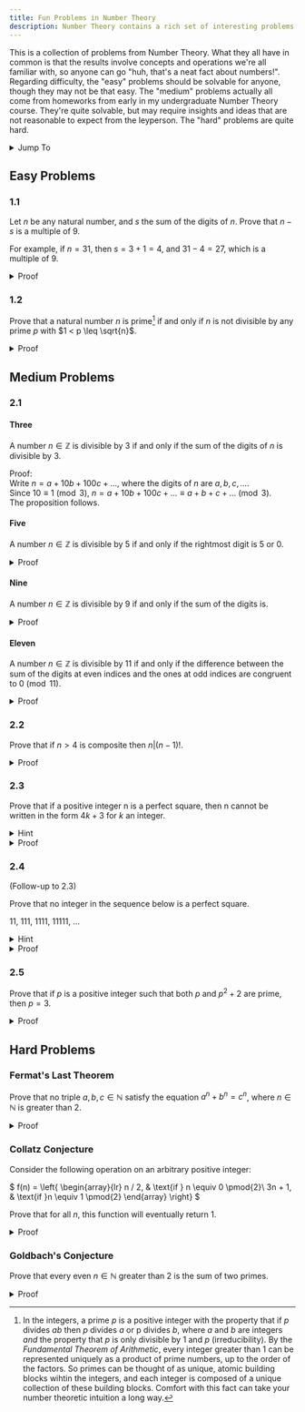 ```yaml
---
title: Fun Problems in Number Theory
description: Number Theory contains a rich set of interesting problems, some suitable for you or I, some entirely unsolvable. This is a selection of my favorites. 
---
```


This is a collection of problems from Number Theory. What they all have in common is that the results involve concepts and operations we're all familiar with, so anyone can go "huh, that's a neat fact about numbers!". Regarding difficulty, the "easy" problems should be solvable for anyone, though they may not be that easy. The "medium" problems actually all come from homeworks from early in my undergraduate Number Theory course. They're quite solvable, but may require insights and ideas that are not reasonable to expect from the leyperson. The "hard" problems are quite hard.

<details>
<summary>Jump To</summary>

- [Easy Problems](#easy-problems)
  - [1.1](#11)
  - [1.2](#12)
- [Medium Problems](#medium-problems)
  - [2.1](#21)
    - [Three](#three)
    - [Five](#five)
    - [Nine](#nine)
    - [Eleven](#eleven)
      - [Additional Note](#additional-note)
  - [2.2](#22)
  - [2.3](#23)
  - [2.4](#24)
  - [2.5](#25)
- [Hard Problems](#hard-problems)
  - [Fermat's Last Theorem](#fermats-last-theorem)
  - [Collatz Conjecture](#collatz-conjecture)
  - [Goldbach's Conjecture](#goldbachs-conjecture)

</details>

## Easy Problems

### 1.1

Let $n$ be any natural number, and $s$ the sum of the digits of $n$. Prove that $n - s$ is a multiple of $9$.

For example, if $n = 31$, then $s = 3 + 1 = 4$, and $31 - 4 = 27$, which is a multiple of $9$.

<details>
<summary>Proof</summary>

Let $n = a + 10b + 100c + \dots$. Then $s = a + b + c + \dots$.<br>
Then $n - s = a - a + 10b - b + 100c - c + \dots = 0a + 9b + 99c + \dots$, which is clearly a multiple of 9.
</details>

### 1.2

Prove that a natural number $n$ is prime[^1] if and only if $n$ is not divisible by any prime $p$ with $1 < p \leq \sqrt{n}$.

<details>
<summary>Proof</summary>

Proving $\implies$<br>
This follows directly from the fact that integer primes are irreducible.

Proving $\impliedby$<br>
Clearly if there were such a prime $p$ in range $(1, \sqrt{n}]$, $n$ would not be prime. So then it suffices to show why the range $(\sqrt{n}, n)$ need not be checked.<br>
The largest value that can be produced by a pair in range $(1, \sqrt{n}]$ is $\sqrt{n} \cdot \sqrt{n} = n$.<br>
That means in order for a value greater than $\sqrt{n}$ to be a divisor, so too must there be a value less than $\sqrt{n}$.<br>
So if no such value less than $\sqrt{n}$ exists, no such value greater than $\sqrt{n}$ can exist.
</details>

## Medium Problems

### 2.1

#### Three

A number $n \in \mathbb{Z}$ is divisible by 3 if and only if the sum of the digits of $n$ is divisible by 3.

Proof:<br>
Write $n = a + 10b + 100c + \dots$, where the digits of $n$ are $a, b, c, \dots$.<br>
Since $10 \equiv 1 \pmod{3}$, $n = a + 10b + 100c + \dots \equiv a + b + c + \dots \pmod{3}$.<br>
The proposition follows.

#### Five

A number $n \in \mathbb{Z}$ is divisible by 5 if and only if the rightmost digit is 5 or 0.

<details>
<summary>Proof</summary>

Write $n = a + 10b + 100c + \dots$.<br>
Since $10 \equiv 0 \pmod{5}$, $n = a + 10b + 100c + \dots \equiv a \pmod{5}$.<br>
The only nonnegative integers less than 10 (i.e. that $a$ could be) are 5 or 0.<br>
The propositon follows.
</details>

#### Nine

A number $n \in \mathbb{Z}$ is divisible by 9 if and only if the sum of the digits is.

<details>
<summary>Proof</summary>

Write $n = a + 10b + 100c + \dots$.<br>
Since $10 \equiv 1 \pmod{9}$, $n = a + 10b + 100c + \dots \equiv a + b + c + \dots \pmod{9}$.<br>
The propositon follows.
</details>

#### Eleven

A number $n \in \mathbb{Z}$ is divisible by 11 if and only if the difference between the sum of the digits at even indices and the ones at odd indices are congruent to $0 \pmod{11}$.

<details>
<summary>Proof</summary>

Write $n = a + 10b + 100c + \dots$.<br>
Since $10 \equiv -1 \pmod{11}$, $n = a + 10b + 100c + \dots \equiv -a + b - c + \dots \pmod{11}$.<br>
The propositon follows.

##### Additional Note

*Definition* (Palindrome): let the digits of $n \in \pmod{11}$ be of the form $abc...cba$. Then $n$ is a palindrome.<br>
*Remark*: From the proof above, it follows that all even-length palindromes are divisible by 11.<br>
*Conjecture*: All palindromes divisible by 11 are such that the product of their digits is a perfect square.
</details>

### 2.2

Prove that if $n > 4$ is composite then $n | (n - 1)!$.

<details>
<summary>Proof</summary>

An equivalent statement: if $n > 4$ is composite, then $n$ is a factor of $(n-1)!$.<br>
$n$ is a product of prime factors.<br>
If all such factors are unique in the product, then trivially they are all present in the product $(n-1)!$.<br>
If there are duplicates, they can be thought of as multiplying to unique composite numbers less than $n$, due to the fundamental theorem of arithmetic.<br>
The only time this is not true is for the composite $n = 4$, since $3!$ is divisible by no composite numbers.<br>
Hence, all prime factors of $n$ can be accounted for in $(n-1)!$ when $n > 4$, so $n$ is a factor of $(n-1)!$
</details>

### 2.3

Prove that if a positive integer n is a perfect square, then n cannot be written in the form $4k + 3$ for $k$ an integer.

<details>
<summary>Hint</summary>

Compute the remainder upon division by 4 of each of $(4m)^2$, $(4m + 1)^2$, $(4m + 2)^2$, and $(4m + 3)^2$.
</details>

<details>
<summary>Proof</summary>

Any positive integer of the form $4k+3$ is congruent to $3 (mod 4)$.<br>
If $n$ is even, then $n^2$ is even, and trivially cannot be of the form $4k+3$.<br>
If $n$ is odd, then $n = 2m + 1$, $m \in \mathbb{N}$.<br>
Then $(2m+1)^2 = 4m^2 + 4m + 1$, which is congruent to 3 (mod 4), so cannot be of the form $4k+3$.
</details>

### 2.4

(Follow-up to 2.3)

Prove that no integer in the sequence below is a perfect square.

$11$, $111$, $1111$, $11111$, $\dots$

<details>
<summary>Hint</summary>

$111 \dots 111 = 111 \dots 108 + 3 = 4k+ 3$.
</details>

<details>
<summary>Proof</summary>

Per the hint, all integers in the given sequence are of the form $4k + 3$, and we just showed that no positive integer of that form may be a perfect square, so we are done.
</details>

### 2.5

Prove that if $p$ is a positive integer such that both $p$ and $p^2 + 2$ are prime, then $p = 3$.

<details>
<summary>Proof</summary>

Trivially, 2 does not satisfy the conditons and 3 does.<br>
Now we consider only primes $p > 3$.<br>
Every third integer is a multiple of 3, yet no $p$ is.<br>
So for all $p$, it is either that $3 \mid p + 1$ or $3 \mid p + 2$.<br>
That is, $p \equiv 1 \pmod{3}$ or $p \equiv -1 \pmod{3}$.<br>
In either case, this gives $p^2 \equiv 1 \pmod{3}$, so $p^2 + 2 \equiv 0 \pmod{3}$.<br>
Therefore, for all primes greater than 3, $3 | p^2 + 2$, and $p^2 + 2$ is composite.
</details>

## Hard Problems

### Fermat's Last Theorem

Prove that no triple $a, b, c \in \mathbb{N}$ satisfy the equation $a^n + b^n = c^n$, where $n \in \mathbb{N}$ is greater than $2$.

<details>
<summary>Proof</summary>

I am unable to find a copy of the original proof by Andrew Wiles, but [this source](https://people.math.wisc.edu/~nboston/869.pdf) should be pretty close. Yes, the proof is that long.

Read more about the theorem and its incredible story [here](https://en.wikipedia.org/wiki/Fermat%27s_Last_Theorem).
</details>

### Collatz Conjecture

Consider the following operation on an arbitrary positive integer:

$
f(n) = \left\{
    \begin{array}{lr}
        n / 2, & \text{if } n \equiv 0 \pmod{2}\\
        3n + 1, & \text{if }n \equiv 1 \pmod{2}
    \end{array}
\right\}
$

Prove that for all $n$, this function will eventually return 1.

<details>
<summary>Proof</summary>

There is no known proof of this conjecture. Read more about it [here](https://en.wikipedia.org/wiki/Collatz_conjecture).
</details>

### Goldbach's Conjecture

Prove that every even $n \in \mathbb{N}$ greater than 2 is the sum of two primes.

<details>
<summary>Proof</summary>

There is no known proof to this conjecture. Read more about it [here](https://en.wikipedia.org/wiki/Goldbach%27s_conjecture).
</details>

[^1]: In the integers, a prime $p$ is a positive integer with the property that if $p$ divides $ab$ then $p$ divides $a$ or p divides $b$, where $a$ and $b$ are integers *and* the property that $p$ is only divisible by 1 and $p$ (irreducibility). By the *Fundamental Theorem of Arithmetic*, every integer greater than 1 can be represented uniquely as a product of prime numbers, up to the order of the factors. So primes can be thought of as unique, atomic building blocks wihtin the integers, and each integer is composed of a unique collection of these building blocks. Comfort with this fact can take your number theoretic intuition a long way.
